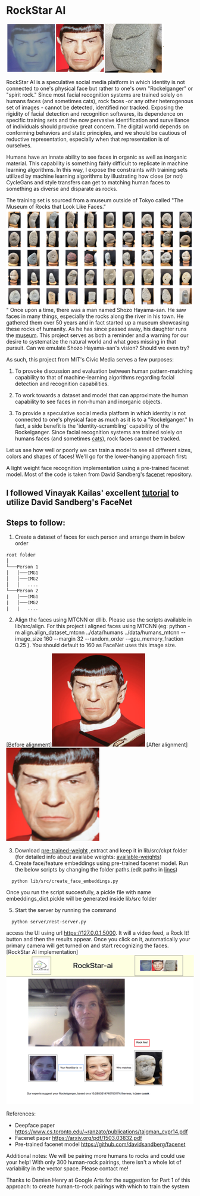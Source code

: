 # RockStar AI

<img src="https://github.com/cindyloo/rockstar-ai/blob/master/server/static/images/spock_rock.png" />

RockStar AI is a speculative social media platform in which identity is not connected to one's physical face but rather to one's own "Rockelganger" or "spirit rock." Since most facial recognition systems are trained solely on humans faces (and sometimes cats), rock faces -or any other heterogenous set of images - cannot be detected, identified nor tracked. Exposing the rigidity of facial detection and recognition softwares, its dependence on specific training sets and the now pervasive identification and surveillance of individuals should provoke great concern. The digital world depends on conforming behaviors and static principles, and we should be cautious of reductive representation, especially when that representation is of ourselves.

Humans have an innate ability to see faces in organic as well as inorganic material. This capability is something fairly difficult to replicate in machine learning algorithms. In this way, I expose the constraints with training sets utilized by machine learning algorithms by illustrating how close (or not) CycleGans and style transfers can get to matching human faces to something as diverse and disparate as rocks. 

The training set is sourced from a museum outside of Tokyo called "The Museum of Rocks that Look Like Faces." 
<img src="https://github.com/cindyloo/rockstar-ai/blob/master/rock_faces.jpg" >
" Once upon a time, there was a man named Shozo Hayama-san. He saw faces in many things, especially the rocks along the river in his town. He gathered them over 50 years and in fact started up a museum showcasing these rocks of humanity. As he has since passed away, his daughter runs the [museum](http://www006.upp.so-net.ne.jp/chinseki/index-ex.html). 
This project serves as both a reminder and a warning for our desire to systematize the natural world and what goes missing in that pursuit. Can we emulate Shozo Hayama-san's vision? Should we even try?



As such, this project from MIT's Civic Media serves a few purposes:

1) To provoke discussion and evaluation between human pattern-matching capability to that of machine-learning algorithms regarding facial detection and recognition capabilities.

2) To work towards a dataset and model that can approximate the human capability to see faces in non-human and inorganic objects.

3) To provide a speculative social media platform in which identity is not connected to one's physical face as much as it is to a "Rockelganger." In fact, a side benefit is the 'identity-scrambling' capability of the Rockelganger. Since facial recognition systems are trained solely on humans faces (and sometimes [cats](https://www.pyimagesearch.com/2016/06/20/detecting-cats-in-images-with-opencv/)), rock faces cannot be tracked.

Let us see how well or poorly we can train a model to see all different sizes, colors and shapes of faces! We'll go for the lower-hanging approach first:

A light weight face recognition implementation using a pre-trained facenet model. Most of the code is taken from David Sandberg's  [facenet](https://github.com/davidsandberg/facenet) repository.

## I followed Vinayak Kailas' excellent [tutorial](https://github.com/vinayakkailas/Face_Recognition) to utilize David Sandberg's FaceNet 
## Steps to follow:
1. Create a dataset of faces for each person and arrange them in below order
```
root folder  
│
└───Person 1
│   │───IMG1
│   │───IMG2
│   │   ....
└───Person 2
|   │───IMG1
|   │───IMG2
|   |   ....
```
2. Align the faces using MTCNN or dllib. Please use the scripts available in lib/src/align. For this project i aligned faces using MTCNN (eg: 
python -m align.align_dataset_mtcnn ../data/humans ../data/humans_mtcnn --image_size 160 --margin 32 --random_order --gpu_memory_fraction 0.25
). You should default to 160 as FaceNet uses this image size.

[Before alignment]<img src="https://github.com/cindyloo/rockstar-ai/blob/master/lib/data/humans/spock/human_spock_539.jpg"  width="250" height="250" />    [After alignment] <img src="https://github.com/cindyloo/rockstar-ai/blob/master/lib/data/humans_mtcnn/spock/human_spock_539.png"  width="250" height="250" /> 

3. Download [pre-trained-weight](https://drive.google.com/open?id=1R77HmFADxe87GmoLwzfgMu_HY0IhcyBz) ,extract and keep it in lib/src/ckpt folder (for detailed info about availabe weights: [available-weights](https://github.com/davidsandberg/facenet#pre-trained-models)) 
4. Create face/feature embeddings using pre-trained facenet model. Run the below scripts by changing the folder paths.(edit paths in [lines](https://github.com/cindybishop/rockstar-ai/lib/src/create-feature-embeddings.py))
```
  python lib/src/create_face_embeddings.py 
 ```
  Once you run the script succesfully, a pickle file with name embeddings_dict.pickle will be generated inside lib/src folder
 
5. Start the server by running the command
```
  python server/rest-server.py
```
  access the UI using url https://127.0.0.1:5000. It will a video feed, a Rock It! button and then the results appear. Once you click on it, automatically your primary camera will get turned on and start recognizing the faces.
 [RockStar AI implementation] <img src="https://github.com/cindyloo/rockstar-ai/blob/master/server.jpg"  width="600" height="400" /> 
 
References:

* Deepface paper https://www.cs.toronto.edu/~ranzato/publications/taigman_cvpr14.pdf
* Facenet paper https://arxiv.org/pdf/1503.03832.pdf
* Pre-trained facenet model https://github.com/davidsandberg/facenet

Additional notes:
We will be pairing more humans to rocks and could use your help! With only 300 human-rock pairings, there isn't a whole lot of variability in the vector space. Please contact me!

Thanks to Damien Henry at Google Arts for the suggestion for Part 1 of this approach: to create human-to-rock pairings with which to train the system
